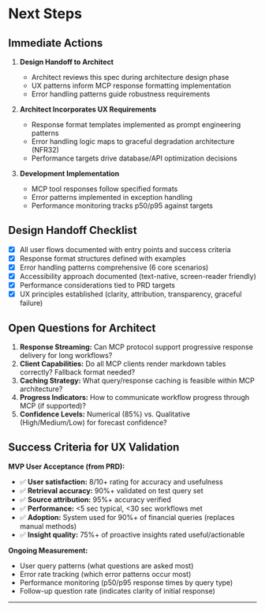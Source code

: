 # Next Steps

## Immediate Actions

1. **Design Handoff to Architect**
   - Architect reviews this spec during architecture design phase
   - UX patterns inform MCP response formatting implementation
   - Error handling patterns guide robustness requirements

2. **Architect Incorporates UX Requirements**
   - Response format templates implemented as prompt engineering patterns
   - Error handling logic maps to graceful degradation architecture (NFR32)
   - Performance targets drive database/API optimization decisions

3. **Development Implementation**
   - MCP tool responses follow specified formats
   - Error patterns implemented in exception handling
   - Performance monitoring tracks p50/p95 against targets

## Design Handoff Checklist

- [x] All user flows documented with entry points and success criteria
- [x] Response format structures defined with examples
- [x] Error handling patterns comprehensive (6 core scenarios)
- [x] Accessibility approach documented (text-native, screen-reader friendly)
- [x] Performance considerations tied to PRD targets
- [x] UX principles established (clarity, attribution, transparency, graceful failure)

## Open Questions for Architect

1. **Response Streaming:** Can MCP protocol support progressive response delivery for long workflows?
2. **Client Capabilities:** Do all MCP clients render markdown tables correctly? Fallback format needed?
3. **Caching Strategy:** What query/response caching is feasible within MCP architecture?
4. **Progress Indicators:** How to communicate workflow progress through MCP (if supported)?
5. **Confidence Levels:** Numerical (85%) vs. Qualitative (High/Medium/Low) for forecast confidence?

## Success Criteria for UX Validation

**MVP User Acceptance (from PRD):**

- ✅ **User satisfaction:** 8/10+ rating for accuracy and usefulness
- ✅ **Retrieval accuracy:** 90%+ validated on test query set
- ✅ **Source attribution:** 95%+ accuracy verified
- ✅ **Performance:** <5 sec typical, <30 sec workflows met
- ✅ **Adoption:** System used for 90%+ of financial queries (replaces manual methods)
- ✅ **Insight quality:** 75%+ of proactive insights rated useful/actionable

**Ongoing Measurement:**

- User query patterns (what questions are asked most)
- Error rate tracking (which error patterns occur most)
- Performance monitoring (p50/p95 response times by query type)
- Follow-up question rate (indicates clarity of initial response)

---
